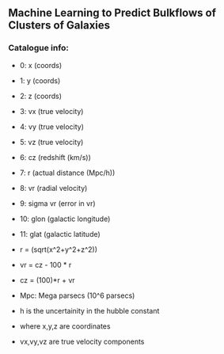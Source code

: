 ## Machine Learning to Predict Bulkflows of Clusters of Galaxies

### Catalogue info:

* 0: x (coords)
* 1: y (coords)
* 2: z (coords)
* 3: vx (true velocity)
* 4: vy (true velocity)
* 5: vz (true velocity)
* 6: cz (redshift (km/s))
* 7: r (actual distance (Mpc/h))
* 8: vr (radial velocity)
* 9: sigma vr (error in vr)
* 10: glon (galactic longitude)
* 11: glat (galactic latitude)


* r = (sqrt(x^2+y^2+z^2))
* vr = cz - 100 * r
* cz = (100)*r + vr 

* Mpc: Mega parsecs (10^6 parsecs)
* h is the uncertainity in the hubble constant
* where x,y,z are coordinates
* vx,vy,vz are true velocity components